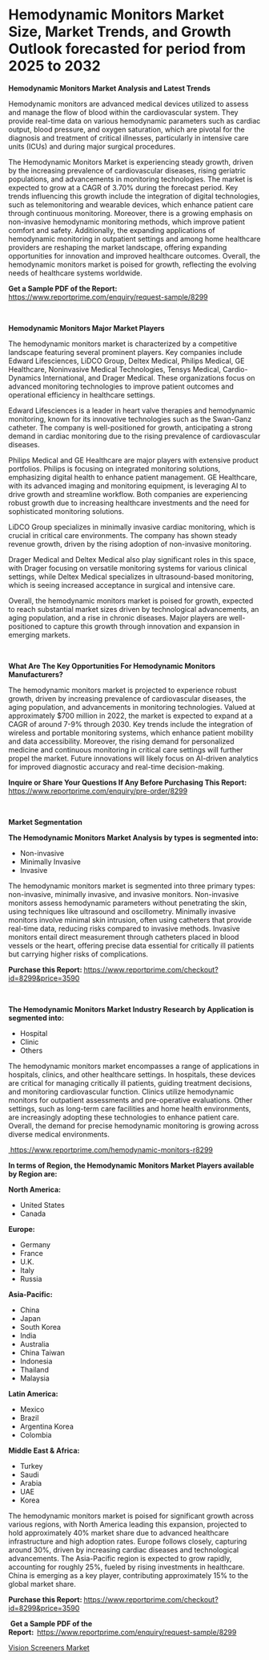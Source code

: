 <p><h1>Hemodynamic Monitors Market Size, Market Trends, and Growth Outlook forecasted for period from 2025 to 2032</h1></p><p><strong>Hemodynamic Monitors Market Analysis and Latest Trends</strong></p>
<p><p>Hemodynamic monitors are advanced medical devices utilized to assess and manage the flow of blood within the cardiovascular system. They provide real-time data on various hemodynamic parameters such as cardiac output, blood pressure, and oxygen saturation, which are pivotal for the diagnosis and treatment of critical illnesses, particularly in intensive care units (ICUs) and during major surgical procedures.</p><p>The Hemodynamic Monitors Market is experiencing steady growth, driven by the increasing prevalence of cardiovascular diseases, rising geriatric populations, and advancements in monitoring technologies. The market is expected to grow at a CAGR of 3.70% during the forecast period. Key trends influencing this growth include the integration of digital technologies, such as telemonitoring and wearable devices, which enhance patient care through continuous monitoring. Moreover, there is a growing emphasis on non-invasive hemodynamic monitoring methods, which improve patient comfort and safety. Additionally, the expanding applications of hemodynamic monitoring in outpatient settings and among home healthcare providers are reshaping the market landscape, offering expanding opportunities for innovation and improved healthcare outcomes. Overall, the hemodynamic monitors market is poised for growth, reflecting the evolving needs of healthcare systems worldwide.</p></p>
<p><strong>Get a Sample PDF of the Report:&nbsp;</strong> <a href="https://www.reportprime.com/enquiry/request-sample/8299?utm_campaign=2736&utm_medium=2&utm_source=Github&utm_content=ia&utm_term=19032025&utm_id=hemodynamic-monitors">https://www.reportprime.com/enquiry/request-sample/8299</a></p>
<p>&nbsp;</p>
<p><strong>Hemodynamic Monitors Major Market Players</strong></p>
<p><p>The hemodynamic monitors market is characterized by a competitive landscape featuring several prominent players. Key companies include Edward Lifesciences, LiDCO Group, Deltex Medical, Philips Medical, GE Healthcare, Noninvasive Medical Technologies, Tensys Medical, Cardio-Dynamics International, and Drager Medical. These organizations focus on advanced monitoring technologies to improve patient outcomes and operational efficiency in healthcare settings.</p><p>Edward Lifesciences is a leader in heart valve therapies and hemodynamic monitoring, known for its innovative technologies such as the Swan-Ganz catheter. The company is well-positioned for growth, anticipating a strong demand in cardiac monitoring due to the rising prevalence of cardiovascular diseases.</p><p>Philips Medical and GE Healthcare are major players with extensive product portfolios. Philips is focusing on integrated monitoring solutions, emphasizing digital health to enhance patient management. GE Healthcare, with its advanced imaging and monitoring equipment, is leveraging AI to drive growth and streamline workflow. Both companies are experiencing robust growth due to increasing healthcare investments and the need for sophisticated monitoring solutions.</p><p>LiDCO Group specializes in minimally invasive cardiac monitoring, which is crucial in critical care environments. The company has shown steady revenue growth, driven by the rising adoption of non-invasive monitoring.</p><p>Drager Medical and Deltex Medical also play significant roles in this space, with Drager focusing on versatile monitoring systems for various clinical settings, while Deltex Medical specializes in ultrasound-based monitoring, which is seeing increased acceptance in surgical and intensive care.</p><p>Overall, the hemodynamic monitors market is poised for growth, expected to reach substantial market sizes driven by technological advancements, an aging population, and a rise in chronic diseases. Major players are well-positioned to capture this growth through innovation and expansion in emerging markets.</p></p>
<p>&nbsp;</p>
<p><strong>What Are The Key Opportunities For Hemodynamic Monitors Manufacturers?</strong></p>
<p><p>The hemodynamic monitors market is projected to experience robust growth, driven by increasing prevalence of cardiovascular diseases, the aging population, and advancements in monitoring technologies. Valued at approximately $700 million in 2022, the market is expected to expand at a CAGR of around 7-9% through 2030. Key trends include the integration of wireless and portable monitoring systems, which enhance patient mobility and data accessibility. Moreover, the rising demand for personalized medicine and continuous monitoring in critical care settings will further propel the market. Future innovations will likely focus on AI-driven analytics for improved diagnostic accuracy and real-time decision-making.</p></p>
<p><strong>Inquire or Share Your Questions If Any Before Purchasing This Report:</strong> <a href="https://www.reportprime.com/enquiry/pre-order/8299?utm_campaign=2736&utm_medium=2&utm_source=Github&utm_content=ia&utm_term=19032025&utm_id=hemodynamic-monitors">https://www.reportprime.com/enquiry/pre-order/8299</a></p>
<p>&nbsp;</p>
<p><strong>Market Segmentation</strong></p>
<p><strong>The Hemodynamic Monitors Market Analysis by types is segmented into:</strong></p>
<p><ul><li>Non-invasive</li><li>Minimally Invasive</li><li>Invasive</li></ul></p>
<p><p>The hemodynamic monitors market is segmented into three primary types: non-invasive, minimally invasive, and invasive monitors. Non-invasive monitors assess hemodynamic parameters without penetrating the skin, using techniques like ultrasound and oscillometry. Minimally invasive monitors involve minimal skin intrusion, often using catheters that provide real-time data, reducing risks compared to invasive methods. Invasive monitors entail direct measurement through catheters placed in blood vessels or the heart, offering precise data essential for critically ill patients but carrying higher risks of complications.</p></p>
<p><strong>Purchase this Report:&nbsp;</strong><a href="https://www.reportprime.com/checkout?id=8299&price=3590&utm_campaign=2736&utm_medium=2&utm_source=Github&utm_content=ia&utm_term=19032025&utm_id=hemodynamic-monitors">https://www.reportprime.com/checkout?id=8299&price=3590</a></p>
<p>&nbsp;</p>
<p><strong>The Hemodynamic Monitors Market Industry Research by Application is segmented into:</strong></p>
<p><ul><li>Hospital</li><li>Clinic</li><li>Others</li></ul></p>
<p><p>The hemodynamic monitors market encompasses a range of applications in hospitals, clinics, and other healthcare settings. In hospitals, these devices are critical for managing critically ill patients, guiding treatment decisions, and monitoring cardiovascular function. Clinics utilize hemodynamic monitors for outpatient assessments and pre-operative evaluations. Other settings, such as long-term care facilities and home health environments, are increasingly adopting these technologies to enhance patient care. Overall, the demand for precise hemodynamic monitoring is growing across diverse medical environments.</p></p>
<p><a href="https://www.reportprime.com/hemodynamic-monitors-r8299?utm_campaign=2736&utm_medium=2&utm_source=Github&utm_content=ia&utm_term=19032025&utm_id=hemodynamic-monitors">&nbsp;https://www.reportprime.com/hemodynamic-monitors-r8299</a></p>
<p><strong>In terms of Region, the Hemodynamic Monitors Market Players available by Region are:</strong></p>
<p>
    <p> <strong> North America: </strong>
        <ul>
            <li>United States</li>
            <li>Canada</li>
        </ul>
        </p> 
    <p> <strong> Europe: </strong>
        <ul>
            <li>Germany</li>
            <li>France</li>
            <li>U.K.</li>
            <li>Italy</li>
            <li>Russia</li>
        </ul>
        </p> 
    <p> <strong> Asia-Pacific: </strong>
        <ul>
            <li>China</li>
            <li>Japan</li>
            <li>South Korea</li>
            <li>India</li>
            <li>Australia</li>
            <li>China Taiwan</li>
            <li>Indonesia</li>
            <li>Thailand</li>
            <li>Malaysia</li>
        </ul>
        </p> 
    <p> <strong> Latin America: </strong>
        <ul>
            <li>Mexico</li>
            <li>Brazil</li>
            <li>Argentina Korea</li>
            <li>Colombia</li>
        </ul>
        </p> 
    <p> <strong> Middle East & Africa: </strong>
        <ul>
            <li>Turkey</li>
            <li>Saudi</li>
            <li>Arabia</li>
            <li>UAE</li>
            <li>Korea</li>
        </ul>
    </p>
    </p>
<p><p>The hemodynamic monitors market is poised for significant growth across various regions, with North America leading this expansion, projected to hold approximately 40% market share due to advanced healthcare infrastructure and high adoption rates. Europe follows closely, capturing around 30%, driven by increasing cardiac diseases and technological advancements. The Asia-Pacific region is expected to grow rapidly, accounting for roughly 25%, fueled by rising investments in healthcare. China is emerging as a key player, contributing approximately 15% to the global market share.</p></p>
<p><strong>Purchase this Report: </strong><a href="https://www.reportprime.com/checkout?id=8299&price=3590&utm_campaign=2736&utm_medium=2&utm_source=Github&utm_content=ia&utm_term=19032025&utm_id=hemodynamic-monitors">https://www.reportprime.com/checkout?id=8299&price=3590</a></p>
<p>&nbsp;<strong>Get a Sample PDF of the Report:&nbsp;&nbsp;</strong><a href="https://www.reportprime.com/enquiry/request-sample/8299?utm_campaign=2736&utm_medium=2&utm_source=Github&utm_content=ia&utm_term=19032025&utm_id=hemodynamic-monitors">https://www.reportprime.com/enquiry/request-sample/8299</a></p>
<p><strong></strong></p>
<p><p><a href="https://github.com/puttslukis59/Market-Research-Report-List-1/blob/main/vision-screeners-market.md?utm_campaign=2736&utm_medium=2&utm_source=Github&utm_content=ia&utm_term=19032025&utm_id=hemodynamic-monitors">Vision Screeners Market</a></p></p>